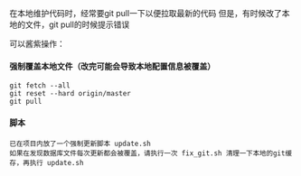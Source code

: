 在本地维护代码时，经常要git pull一下以便拉取最新的代码
但是，有时候改了本地的文件，git pull的时候提示错误

可以酱紫操作：

#### 强制覆盖本地文件（改完可能会导致本地配置信息被覆盖）
````
git fetch --all
git reset --hard origin/master
git pull
````

#### 脚本
```
已在项目内放了一个强制更新脚本 update.sh
如果在发现数据库文件每次更新都会被覆盖，请执行一次 fix_git.sh 清理一下本地的git缓存，再执行 update.sh
```